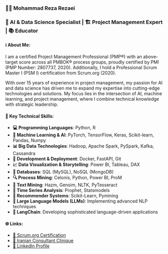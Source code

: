 ### 👨‍💼 Mohammad Reza Rezaei  
### 🧠 AI & Data Science Specialist | 🏗️ Project Management Expert | 📚 Educator

#### ℹ️ About Me:  
I am a certified Project Management Professional (PMP®) with an above-target score across all PMBOK® process groups, proudly certified by PMI (PMP Number: 2807737, 2020). Additionally, I hold a Professional Scrum Master I (PSM I) certification from Scrum.org (2020).

With over 15 years of experience in project management, my passion for AI and data science has driven me to expand my expertise into cutting-edge technologies and solutions. My focus lies in the intersection of AI, machine learning, and project management, where I combine technical knowledge with strategic leadership.

#### 🔧 Key Technical Skills:  
- **💻 Programming Languages**: Python, R  
- **🤖 Machine Learning & AI**: PyTorch, TensorFlow, Keras, Scikit-learn, Pandas, Numpy  
- **📊 Big Data Technologies**: Hadoop, Apache Spark, PySpark, Kafka, Cassandra  
- **🚀 Development & Deployment**: Docker, FastAPI, Git  
- **📈 Data Visualization & Storytelling**: Power BI, Tableau, DAX  
- **💾 Databases**: SQL (MySQL), NoSQL (MongoDB)  
- **🔍 Process Mining**: Celonis, Python, Power BI, ProM  
- **📝 Text Mining**: Hazm, Gensim, NLTK, PyTesseract  
- **📅 Time Series Analysis**: Prophet, Statsmodels  
- **🎯 Recommender Systems**: Scikit-Learn, Pymining  
- **🧠 Large Language Models (LLMs)**: Implementing advanced NLP techniques  
- **🔗 LangChain**: Developing sophisticated language-driven applications  

#### 🌐 Links:  
- [📜 Scrum.org Certification](https://www.scrum.org/certificates/553046)  
- [🏢 Iranian Consultant Clinique](https://iranmcc.com/)  
- [🔗 LinkedIn Profile](https://www.linkedin.com/in/m-rezaei/)


<!--
<p align="center">
    <img src="https://github-readme-stats.vercel.app/api?username=M-RezaeiGH&show_icons=true&count_private=true" alt="GitHub Stats">
</p>

<p align="center">
    <img src="https://github-readme-stats.vercel.app/api/top-langs/?username=M-RezaeiGH&layout=compact" alt="Top Languages">
</p>
-->



